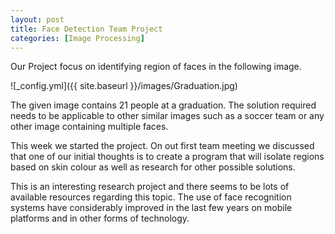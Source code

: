 ```yaml
---
layout: post
title: Face Detection Team Project
categories: [Image Processing]
---
```


Our Project focus on identifying region of faces in the following image.

![_config.yml]({{ site.baseurl }}/images/Graduation.jpg)

The given image contains 21 people at a graduation. The solution required needs to be applicable to other similar images such as a soccer team or any other image containing multiple faces.

This week we started the project. On out first team meeting we discussed that one of our initial thoughts is to create a program that will isolate regions based on skin colour as well as research for other possible solutions.

This is an interesting research project and there seems to be lots of available resources regarding this topic. The use of face recognition systems have considerably improved in the last few years on mobile platforms and in other forms of technology.
